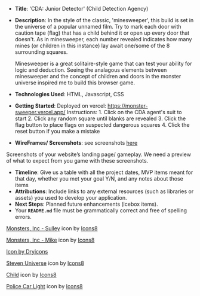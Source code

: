- **Title**: 'CDA: Junior Detector' (Child Detection Agency)
- **Description**:
    In the style of the classic, 'minesweeper', this build is set in the universe of a popular unnamed film.  Try to mark each door with caution tape (flag) that has a child behind it or open up every door that doesn't. As in minesweeper, each number revealed indicates how many mines (or children in this instance) lay await one/some of the 8 surrounding squares.

    Minesweeper is a great solitaire-style game that can test your ability for logic and deduction. Seeing the analagous elements between minesweeper and the concept of children and doors in the monster universe inspired me to build this browser game.

- **Technologies Used**: HTML, Javascript, CSS

- **Getting Started**: 
    Deployed on vercel: https://monster-sweeper.vercel.app/
    Instructions:
        1. Click on the CDA agent's suit to start
        2. Click any random square until blanks are revealed
        3. Click the flag button to place flags on suspected dangerous squares
        4. Click the reset button if you make a mistake

- **WireFrames/ Screenshots**: see screenshots [here](wireframes/Monster%20Sweeper%20wireframe.pdf)

Screenshots of your website’s landing page/ gameplay. We need a preview of what to expect from you game with these screenshots.
- **Timeline**: 
Give us a table with all the project dates, MVP items meant for that day, whether you met your goal Y/N, and any notes about those items
- **Attributions**: Include links to any external resources (such as libraries or assets) you used to develop your application.
- **Next Steps**: Planned future enhancements (icebox items).
- Your **`README.md`** file must be grammatically correct and free of spelling errors.










<a target="_blank" href="https://icons8.com/icon/940CTAVgtzko/monsters%2C-inc---sulley">Monsters, Inc - Sulley</a> icon by <a target="_blank" href="https://icons8.com">Icons8</a>

<a target="_blank" href="https://icons8.com/icon/5cSPmCGi6Itm/monsters%2C-inc---mike">Monsters, Inc - Mike</a> icon by <a target="_blank" href="https://icons8.com">Icons8</a>

<a href='https://dryicons.com/free-icons/monster'> Icon by Dryicons </a>

<a target="_blank" href="https://icons8.com/icon/95479/steven-universe">Steven Universe</a> icon by <a target="_blank" href="https://icons8.com">Icons8</a>

<a target="_blank" href="https://icons8.com/icon/17060/girl">Child</a> icon by <a target="_blank" href="https://icons8.com">Icons8</a>

<a target="_blank" href="https://icons8.com/icon/R8s6gQ1oAQPH/police-car-light">Police Car Light</a> icon by <a target="_blank" href="https://icons8.com">Icons8</a>
